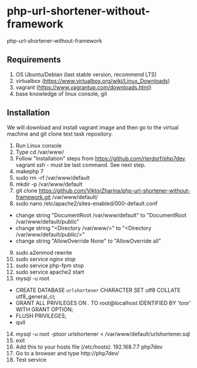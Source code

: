 # php-url-shortener-without-framework
php-url-shortener-without-framework

## Requirements ##
1. OS Ubuntu/Debian (last stable version, recommend LTS)
2. virtualbox (https://www.virtualbox.org/wiki/Linux_Downloads)
3. vagrant (https://www.vagrantup.com/downloads.html)
4. base knowledge of linux console, git

## Installation ##
We will download and install vagrant image and then go to the virtual machine and git clone test task repository.

1. Run Linux console
2. Type cd /var/www/
3. Follow "Installation" steps from https://github.com/rlerdorf/php7dev. vagrant ssh - must be last command. See next step.
4. makephp 7
5. sudo rm -rf /var/www/default
6. mkdir -p /var/www/default 
7. git clone https://github.com/ViktorZharina/php-url-shortener-without-framework.git /var/www/default/
8. sudo nano /etc/apache2/sites-enabled/000-default.conf
 * change string "DocumentRoot /var/www/default" to "DocumentRoot /var/www/default/public"
 * change string "<Directory /var/www/>" to "<Directory /var/www/default/public/>"
 * change string "AllowOverride None" to "AllowOverride all"
9. sudo a2enmod rewrite
10. sudo service nginx stop 
11. sudo service php-fpm stop 
12. sudo service apache2 start
13. mysql -u root 
  * CREATE DATABASE `urlshortener` CHARACTER SET utf8 COLLATE utf8_general_ci;
  * GRANT ALL PRIVILEGES ON *.* TO root@localhost IDENTIFIED BY 'toor' WITH GRANT OPTION;
  * FLUSH PRIVILEGES;
  * quit
14. mysql -u root -ptoor urlshortener < /var/www/default/urlshortener.sql
15. exit
16. Add this to your hosts file (/etc/hosts): 192.168.7.7 php7dev 
17. Go to a browser and type http://php7dev/
18. Test service